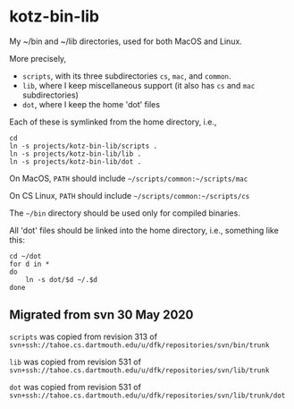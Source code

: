 # kotz-bin-lib
My ~/bin and ~/lib directories, used for both MacOS and Linux.

More precisely,

* `scripts`, with its three subdirectories `cs`, `mac`, and `common`.
* `lib`, where I keep miscellaneous support (it also has `cs` and `mac` subdirectories)
* `dot`, where I keep the home 'dot' files

Each of these is symlinked from the home directory, i.e.,

```
cd
ln -s projects/kotz-bin-lib/scripts .
ln -s projects/kotz-bin-lib/lib .
ln -s projects/kotz-bin-lib/dot .
```

On MacOS, `PATH` should include `~/scripts/common:~/scripts/mac`

On CS Linux, `PATH` should include `~/scripts/common:~/scripts/cs`

The `~/bin` directory should be used only for compiled binaries.

All 'dot' files should be linked into the home directory, i.e., something like this:

```
cd ~/dot
for d in *
do
	ln -s dot/$d ~/.$d
done
```

## Migrated from svn 30 May 2020

`scripts` was copied from revision 313 of `svn+ssh://tahoe.cs.dartmouth.edu/u/dfk/repositories/svn/bin/trunk`

`lib` was copied from revision 531 of `svn+ssh://tahoe.cs.dartmouth.edu/u/dfk/repositories/svn/lib/trunk`

`dot` was copied from revision 531 of `svn+ssh://tahoe.cs.dartmouth.edu/u/dfk/repositories/svn/lib/trunk/dot`